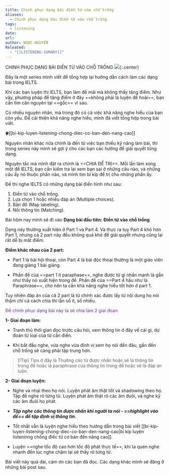 ```yaml
---
title: Chinh phục dạng bài điền từ vào chỗ trống
aliases:
  - Chinh phục dạng bài điền từ vào chỗ trống
tags:
  - listening
date: 
url: 
author: NGỌC-NGUYỄN
Releated:
  - "[[LISTENING-SUMARY]]"
---
```



 CHINH PHỤC DẠNG BÀI ĐIỀN TỪ VÀO CHỖ TRỐNG
![](https://i.imgur.com/nBpidGx.png){:.center}

Đây là một series mình viết để tổng hợp lại hướng dẫn cách làm các dạng bài trong IELTS.

Khi các bạn luyện thi IELTS, bạn làm đề mãi mà không thấy tăng điểm. Như vậy, phương pháp để tăng điểm ở đây ==không phải là luyện đề hoài==, bạn cần tìm căn nguyên tại ==gốc== vì sao.

Có nhiều nguyên nhân, mà trong đó có cả việc khả năng nghe hiểu của bạn còn yếu. Để cải thiện khả năng nghe hiểu, mình đã viết tổng hợp trong bài viết.

🍀[[bi-kip-luyen-listening-chong-diec-co-ban-den-nang-cao]]

Nguyên nhân khác nữa chính là đến từ việc bạn thiếu kỹ năng làm bài, thì trong series này mình sẽ gợi ý cho các bạn các hướng để giải quyết từng dạng.

Nguyên tắc mà mình đặt ra chính là ==CHIA ĐỂ TRỊ==. Mỗi lần làm xong một đề IELTS, bạn cần kiểm tra lại xem bạn sai ở những câu nào, và những câu ấy nó thuộc phần nào, và mình tìm bí kíp để trị cho những phần ấy.

Đề thi nghe IELTS có những dạng bài điển hình như sau:
1. Điền từ vào chỗ trống.
2. Lựa chọn 1 hoặc nhiều đáp án (Multiple choices).
3. Bản đồ (Map labeling).
4. Nối thông tin (Matching).

Bài hôm nay mình sẽ đi vào **Dạng bài đầu tiên: Điền từ vào chỗ trống**

Dạng này thường xuất hiện ở Part 1 và Part 4. Và thực ra tuy Part 4 khó hơn Part 1, nhưng cả 2 part này đều không quá khó để giải quyết nhưng cũng lại rất dễ bị mất điểm.

**Điểm khác nhau của 2 part:**

- Part 1 là bài hội thoại, còn Part 4 là bài độc thoại thường là một giáo viên đang giảng 1 bài giảng.
    
- Phần đề của ==part 1 ít paraphase==, nghe được từ gì nhấn mạnh là gần như thấy nó xuất hiện trong đề. Phần đề của ==Part 4 hầu như là Paraphrase==, cho nên ta cần khả năng nghe hiểu tốt hơn ở part 1.
    

Tuy nhiên đáp án của cả 2 part là từ chính xác được lấy từ nội dung họ nói thậm chí cả cách chia thì lẫn số ít, số nhiều.

<font color="#7030a0">Để chinh phục dạng bài này ta sẽ chia làm 2 giai đoạn</font>

**1- Giai đoạn làm:**

- Tranh thủ thời gian đọc trước câu hỏi, xem thông tin ở đây về cái gì, dự đoán từ loại của từ cần điền.
    
- Khi bắt đầu nghe, vừa nghe vừa định vị xem họ nói đến đâu, gần đến chỗ trống sẽ càng phải tập trung hơn. 

> [!Tip] Tips ở đây là
> Thường các từ được nhấn hoặc sẽ là thông tin trong đề hoặc là paraphrase của thông tin trong đề hoặc sẽ là đáp án luôn.

**2- Giai đoạn luyện:**

- Nghe và nhại theo họ nói. Luyện phát âm thật tốt và shadowing theo họ. Tập để nghe rõ từng từ. Luyện phát âm thật rõ các âm đuôi, và nghe kỹ các âm đuôi họ phát.
    
- _**Tập nghe các thông tin được nhấn khi người ta nói - ==highlight vào đề== để tập định vị thông tin.**_
    
- Tốt nhất vẫn là luyện nghe hiểu theo hướng dẫn trong bài viết [[bi-kip-luyen-listening-chong-diec-co-ban-den-nang-cao|bí kíp luyện listeninng chống điếc từ cơ bản đến nâng cao]].
    
- Luyện ==nghe tốc độ cao hơn tốc độ phát thực tế==, khi ta quen nghe nhanh đến lúc nghe chậm lại sẽ thấy rõ từng từ.
    

Bài viết này quá dài, cảm ơn các bạn đã đọc. Các dạng khác mình sẽ đăng ở những bài post sau.

